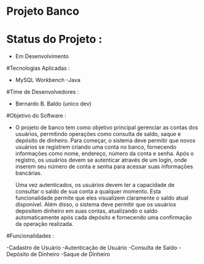 # Projeto Banco

# Status do Projeto :

- Em Desenvolvimento

#Tecnologias Aplicadas :

- MySQL Workbench
-Java

#Time de Desenvolvedores : 

- Bernardo B. Baldo (unico dev)

#Objetivo do Software :

- O projeto de banco tem como objetivo principal gerenciar as contas dos usuários, permitindo operações como consulta de saldo, saque e depósito de dinheiro. Para começar, o sistema deve permitir que novos usuários se registrem criando uma conta no banco, fornecendo informações como nome, endereço, número da conta e senha. Após o registro, os usuários devem se autenticar através de um login, onde inserem seu número de conta e senha para acessar suas informações bancárias.

  Uma vez autenticados, os usuários devem ter a capacidade de consultar o saldo de sua conta a qualquer momento. Esta funcionalidade permite que eles visualizem claramente o saldo atual disponível. Além disso, o sistema deve permitir que os usuários depositem dinheiro em suas contas, atualizando o saldo automaticamente após cada depósito e fornecendo uma confirmação da operação realizada.

#Funcionalidades :

-Cadastro de Usuário
-Autenticação de Usuário
-Consulta de Saldo
-Depósito de Dinheiro
-Saque de Dinheiro
